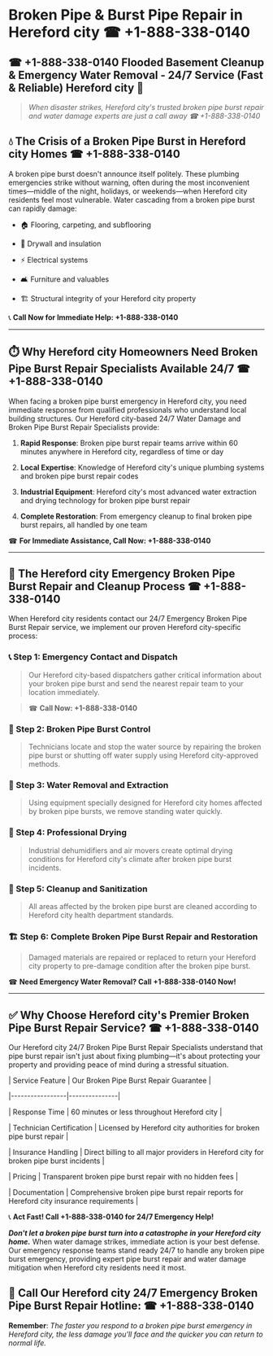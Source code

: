 # Broken Pipe & Burst Pipe Repair in Hereford city ☎ +1-888-338-0140  
## ☎ +1-888-338-0140 Flooded Basement Cleanup & Emergency Water Removal - 24/7 Service (Fast & Reliable) Hereford city 🚨  

> *When disaster strikes, Hereford city's trusted broken pipe burst repair and water damage experts are just a call away ☎ +1-888-338-0140*  

## 💧 The Crisis of a Broken Pipe Burst in Hereford city Homes ☎ +1-888-338-0140  

A broken pipe burst doesn't announce itself politely. These plumbing emergencies strike without warning, often during the most inconvenient times—middle of the night, holidays, or weekends—when Hereford city residents feel most vulnerable. Water cascading from a broken pipe burst can rapidly damage:  

* 🏠 Flooring, carpeting, and subflooring  
* 🧱 Drywall and insulation  
* ⚡ Electrical systems  
* 🛋️ Furniture and valuables  
* 🏗️ Structural integrity of your Hereford city property  

📞 **Call Now for Immediate Help: +1-888-338-0140**  

---  

## ⏱️ Why Hereford city Homeowners Need Broken Pipe Burst Repair Specialists Available 24/7 ☎ +1-888-338-0140  

When facing a broken pipe burst emergency in Hereford city, you need immediate response from qualified professionals who understand local building structures. Our Hereford city-based 24/7 Water Damage and Broken Pipe Burst Repair Specialists provide:  

1. **Rapid Response**: Broken pipe burst repair teams arrive within 60 minutes anywhere in Hereford city, regardless of time or day  
2. **Local Expertise**: Knowledge of Hereford city's unique plumbing systems and broken pipe burst repair codes  
3. **Industrial Equipment**: Hereford city's most advanced water extraction and drying technology for broken pipe burst repair  
4. **Complete Restoration**: From emergency cleanup to final broken pipe burst repairs, all handled by one team  

☎ **For Immediate Assistance, Call Now: +1-888-338-0140**  

---  

## 🔧 The Hereford city Emergency Broken Pipe Burst Repair and Cleanup Process ☎ +1-888-338-0140  

When Hereford city residents contact our 24/7 Emergency Broken Pipe Burst Repair service, we implement our proven Hereford city-specific process:  

### 📞 Step 1: Emergency Contact and Dispatch  
> Our Hereford city-based dispatchers gather critical information about your broken pipe burst and send the nearest repair team to your location immediately.  
> ☎ **Call Now: +1-888-338-0140**  

### 🚿 Step 2: Broken Pipe Burst Control  
> Technicians locate and stop the water source by repairing the broken pipe burst or shutting off water supply using Hereford city-approved methods.  

### 🌊 Step 3: Water Removal and Extraction  
> Using equipment specially designed for Hereford city homes affected by broken pipe bursts, we remove standing water quickly.  

### 💨 Step 4: Professional Drying  
> Industrial dehumidifiers and air movers create optimal drying conditions for Hereford city's climate after broken pipe burst incidents.  

### 🧼 Step 5: Cleanup and Sanitization  
> All areas affected by the broken pipe burst are cleaned according to Hereford city health department standards.  

### 🏗️ Step 6: Complete Broken Pipe Burst Repair and Restoration  
> Damaged materials are repaired or replaced to return your Hereford city property to pre-damage condition after the broken pipe burst.  

☎ **Need Emergency Water Removal? Call +1-888-338-0140 Now!**  

---  

## ✅ Why Choose Hereford city's Premier Broken Pipe Burst Repair Service? ☎ +1-888-338-0140  

Our Hereford city 24/7 Broken Pipe Burst Repair Specialists understand that pipe burst repair isn't just about fixing plumbing—it's about protecting your property and providing peace of mind during a stressful situation.  

| Service Feature | Our Broken Pipe Burst Repair Guarantee |  
|-----------------|---------------|  
| Response Time | 60 minutes or less throughout Hereford city |  
| Technician Certification | Licensed by Hereford city authorities for broken pipe burst repair |  
| Insurance Handling | Direct billing to all major providers in Hereford city for broken pipe burst incidents |  
| Pricing | Transparent broken pipe burst repair with no hidden fees |  
| Documentation | Comprehensive broken pipe burst repair reports for Hereford city insurance requirements |  

📞 **Act Fast! Call +1-888-338-0140 for 24/7 Emergency Help!**  

***Don't let a broken pipe burst turn into a catastrophe in your Hereford city home.*** When water damage strikes, immediate action is your best defense. Our emergency response teams stand ready 24/7 to handle any broken pipe burst emergency, providing expert pipe burst repair and water damage mitigation when Hereford city residents need it most.  

## 📱 Call Our Hereford city 24/7 Emergency Broken Pipe Burst Repair Hotline: ☎ +1-888-338-0140  

**Remember**: *The faster you respond to a broken pipe burst emergency in Hereford city, the less damage you'll face and the quicker you can return to normal life.*